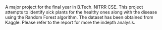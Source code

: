 A major project for the final year in B.Tech. NITRR CSE. This project attempts to identify sick plants for the healthy ones along with the disease using the Random Forest algorithm. The dataset has been obtained from Kaggle. Please refer to the report for more the indepth analysis.
